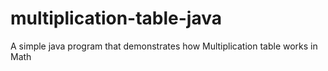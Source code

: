 # multiplication-table-java
A simple java program that demonstrates how Multiplication table works in Math
